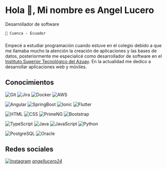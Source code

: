 # Hola 👋, Mi nombre es Angel Lucero


Desarrollador de software

``📌 Cuenca - Ecuador``  


###  

Empecé a estudiar programación cuando estuve en el colegio debido a que me llamaba mucho la atención la creación de aplicaciones y las bases de datos, posteriormente me especialicé como desarrollador de software en el [Instituto Superior Tecnológico del Azuay](https://www.tecazuay.edu.ec/). En la actualidad me dedico a desarrollar aplicaciones web y móviles.

## Conocimientos

![Git](https://user-images.githubusercontent.com/57451983/186953192-066082e8-436d-40b7-a95c-b6066c2eac8b.png)
![Jira](https://user-images.githubusercontent.com/57451983/186953232-e11636ae-25e7-490f-b6a1-60b691ec5749.png)
![Docker](https://user-images.githubusercontent.com/57451983/186953230-edcd4adf-656e-490d-a697-3518e9374601.png)
![AWS](https://user-images.githubusercontent.com/57451983/186953229-e2d84b17-f5e7-49c9-9d42-6fc8b4ab7ee4.png)

![Angular](https://user-images.githubusercontent.com/57451983/186953226-91772a35-0729-4263-83ee-8c20f8b26f16.png)
![SpringBoot](https://user-images.githubusercontent.com/57451983/186953198-1ec0a608-be56-46d8-9d4c-60f09163e27c.png)
![Ionic](https://user-images.githubusercontent.com/57451983/186953224-7af43669-5f08-4b7f-9fc1-bc3d2e4eaad5.png)
![Flutter](https://user-images.githubusercontent.com/57451983/186958677-fe1c3bfa-c32d-4c16-901c-175d52d325a9.png)

![HTML](https://user-images.githubusercontent.com/57451983/186953221-0ec4c0af-ea82-4ac6-b2e8-13420a2101a6.png)
![CSS](https://user-images.githubusercontent.com/57451983/186953219-ba34f089-a916-4e07-a99a-4fc48ccfd39c.png)
![PrimeNG](https://user-images.githubusercontent.com/57451983/186953412-5d21ba70-5271-4cc6-954b-fdc34222fdb1.png)
![Bootstrap](https://user-images.githubusercontent.com/57451983/186953218-6b880f6b-95e5-4b0a-8b90-f3f11e2ef42d.png)

![TypeScript](https://user-images.githubusercontent.com/57451983/186953216-f4f3ff40-4e2b-476f-a050-e90cf12dab36.png)
![Java](https://user-images.githubusercontent.com/57451983/186953210-ae1fb236-5212-4697-bc46-de0e74787009.png)
![JavaScript](https://user-images.githubusercontent.com/57451983/186953214-10adca82-4401-4d3a-99ff-b111bbb4deff.png)
![Python](https://user-images.githubusercontent.com/57451983/186953208-459281b7-8e3f-43e5-b3e2-513d85c73665.png)

![PostgreSQL](https://user-images.githubusercontent.com/57451983/186953203-af7c7a77-72ca-4d71-83db-7feb7d21bfeb.png)
![Oracle](https://user-images.githubusercontent.com/57451983/186953202-5450ca06-4084-4714-a3d4-5b495b9ec227.png)

## Redes sociales

[![Instagram](https://user-images.githubusercontent.com/57451983/186957817-20defcca-4759-419c-a3d6-29e75aa9a3fe.png)](https://www.instagram.com/angellucero24/)
[_angellucero24_](https://www.instagram.com/angellucero24/)
